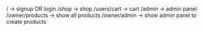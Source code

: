 /   -> signup OR login 
/shop   -> shop
/users/cart   -> cart
/admin  -> admin panel
/owner/products   -> show all products
/owner/admin   ->   show admin panel to create products